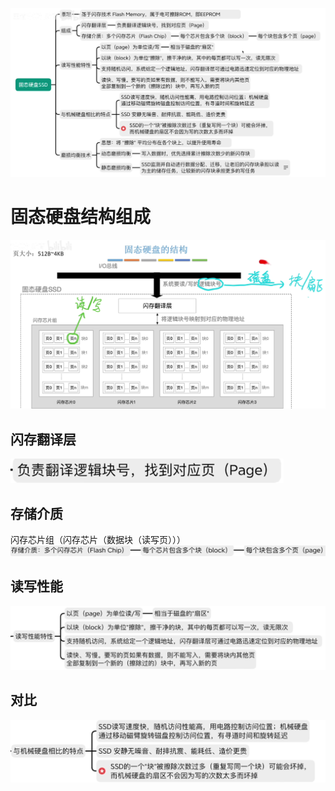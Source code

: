 


![输入图片说明](/imgs/2025-08-09/5sHed8EetcFhSlwk.png)

# 固态硬盘结构组成
![输入图片说明](/imgs/2025-08-09/LUGofQzmrLPs6gP3.png)
## 闪存翻译层
![输入图片说明](/imgs/2025-08-09/PifAPnnTDaSyafTB.png)
## 存储介质
闪存芯片组（闪存芯片（数据块（读写页）））
![输入图片说明](/imgs/2025-08-09/miRKQvuqNFAEWmE2.png)

## 读写性能
![输入图片说明](/imgs/2025-08-09/hxmoEwXLtqjMLuO1.png)
## 对比
![输入图片说明](/imgs/2025-08-09/0UJ2FQK66MfezEa7.png)
<!--stackedit_data:
eyJoaXN0b3J5IjpbLTM2OTIzNTA1MSwtNTkyMTc1NzIxLDk3Nz
AyNDA1Miw0NDA5MDU2MTldfQ==
-->